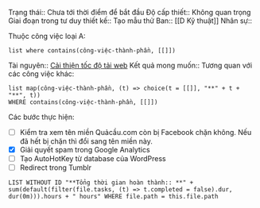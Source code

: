 
Trạng thái:: Chưa tới thời điểm để bắt đầu
Độ cấp thiết:: Không quan trọng
Giai đoạn trong tư duy thiết kế:: Tạo mẫu thử
Ban:: [[D Kỹ thuật]]
Nhân sự::

Thuộc công việc loại A:
```dataview
list where contains(công-việc-thành-phần, [[]])
```

Tài nguyên:: [Cải thiện tốc độ tải web](https://blog.codinghorror.com/performance-is-a-feature/)
Kết quả mong muốn::
Tương quan với các công việc khác:
```dataview 
list map(công-việc-thành-phần, (t) => choice(t = [[]], "**" + t + "**", t))
WHERE contains(công-việc-thành-phần, [[]])
```

Các bước thực hiện:
- [ ] Kiểm tra xem tên miền Quảcầu.com còn bị Facebook chặn không. Nếu đã hết bị chặn thì đổi sang tên miền này.
- [x] Giải quyết spam trong Google Analytics
- [ ] Tạo AutoHotKey từ database của WordPress 
- [ ] Redirect trong Tumblr 

```dataview
LIST WITHOUT ID "**Tổng thời gian hoàn thành:: **" + sum(default(filter(file.tasks, (t) => t.completed = false).dur, dur(0m))).hours + " hours" WHERE file.path = this.file.path
```

